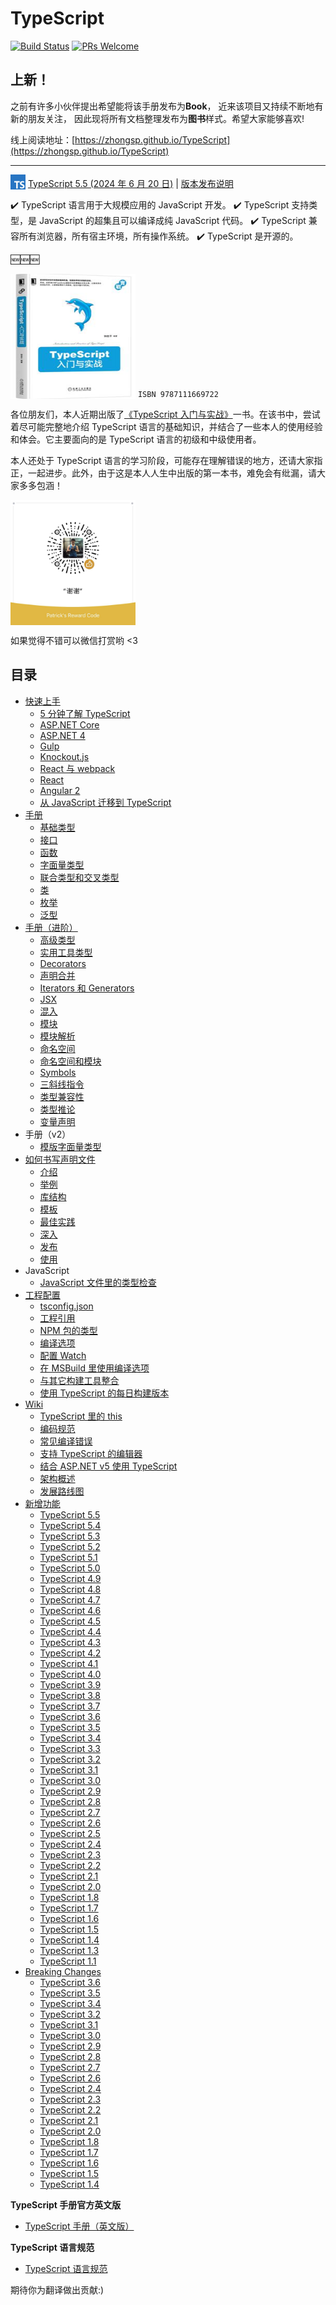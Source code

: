 # TypeScript

[![Build Status](https://travis-ci.org/zhongsp/TypeScript.svg?branch=master)](https://travis-ci.org/zhongsp/TypeScript) [![PRs Welcome](https://img.shields.io/badge/PRs-welcome-brightgreen.svg?style=flat-square)](http://makeapullrequest.com)

## 上新！

之前有许多小伙伴提出希望能将该手册发布为**Book**，
近来该项目又持续不断地有新的朋友关注，
因此现将所有文档整理发布为**图书**样式。希望大家能够喜欢!

线上阅读地址：[https://zhongsp.github.io/TypeScript](https://zhongsp.github.io/TypeScript)

---

<!-- 🏮 祝所有开发者：牛年大吉！🏮 -->

<img src="./zh/misc/ts_logo.jpg" alt="TypeScript" width="24px" height="24px" style="vertical-align: bottom;"> [TypeScript 5.5 (2024 年 6 月 20 日)](https://devblogs.microsoft.com/typescript/announcing-typescript-5-5)
|
[版本发布说明](zh/release-notes/typescript-5.5.md)

:heavy_check_mark: TypeScript 语言用于大规模应用的 JavaScript 开发。 :heavy_check_mark: TypeScript 支持类型，是 JavaScript 的超集且可以编译成纯 JavaScript 代码。 :heavy_check_mark: TypeScript 兼容所有浏览器，所有宿主环境，所有操作系统。 :heavy_check_mark: TypeScript 是开源的。

:new::new::new:

<a href="https://github.com/zhongsp/TypeScript/issues/310"><img src="./zh/misc/ts-intro.png" alt="TypeScript入门与实战" width="200px" height="200px" style="vertical-align: bottom;"></a> `ISBN 9787111669722`

各位朋友们，本人近期出版了[《TypeScript 入门与实战》](https://github.com/zhongsp/TypeScript/issues/310)一书。在该书中，尝试着尽可能完整地介绍 TypeScript 语言的基础知识，并结合了一些本人的使用经验和体会。它主要面向的是 TypeScript 语言的初级和中级使用者。

本人还处于 TypeScript 语言的学习阶段，可能存在理解错误的地方，还请大家指正，一起进步。此外，由于这是本人人生中出版的第一本书，难免会有纰漏，请大家多多包涵！

<img src="./zh/misc/reward.jpg" alt="Reward the Author" width="200px" height="200px" style="vertical-align: bottom;">

如果觉得不错可以微信打赏哟 <3

## 目录

- [快速上手](zh/tutorials/README.md)
  - [5 分钟了解 TypeScript](zh/tutorials/typescript-in-5-minutes.md)
  - [ASP.NET Core](zh/tutorials/asp.net-core.md)
  - [ASP.NET 4](zh/tutorials/asp.net-4.md)
  - [Gulp](zh/tutorials/gulp.md)
  - [Knockout.js](zh/tutorials/knockout.md)
  - [React 与 webpack](zh/tutorials/react-and-webpack.md)
  - [React](zh/tutorials/react.md)
  - [Angular 2](zh/tutorials/angular-2.md)
  - [从 JavaScript 迁移到 TypeScript](zh/tutorials/migrating-from-javascript.md)
- [手册](zh/handbook/README.md)
  - [基础类型](zh/handbook/basic-types.md)
  - [接口](zh/handbook/interfaces.md)
  - [函数](zh/handbook/functions.md)
  - [字面量类型](zh/handbook/literal-types.md)
  - [联合类型和交叉类型](zh/handbook/unions-and-intersections.md)
  - [类](zh/handbook/classes.md)
  - [枚举](zh/handbook/enums.md)
  - [泛型](zh/handbook/generics.md)
- [手册（进阶）](zh/reference/README.md)
  - [高级类型](zh/reference/advanced-types.md)
  - [实用工具类型](zh/reference/utility-types.md)
  - [Decorators](zh/reference/decorators.md)
  - [声明合并](zh/reference/declaration-merging.md)
  - [Iterators 和 Generators](zh/reference/iterators-and-generators.md)
  - [JSX](zh/reference/jsx.md)
  - [混入](zh/reference/mixins.md)
  - [模块](zh/reference/modules.md)
  - [模块解析](zh/reference/module-resolution.md)
  - [命名空间](zh/reference/namespaces.md)
  - [命名空间和模块](zh/reference/namespaces-and-modules.md)
  - [Symbols](zh/reference/symbols.md)
  - [三斜线指令](zh/reference/triple-slash-directives.md)
  - [类型兼容性](zh/reference/type-compatibility.md)
  - [类型推论](zh/reference/type-inference.md)
  - [变量声明](zh/reference/variable-declarations.md)
- 手册（v2）
  - [模版字面量类型](zh/handbook-v2/type-manipulation/template-literal-types.md)
- [如何书写声明文件](zh/declaration-files/README.md)
  - [介绍](zh/declaration-files/introduction.md)
  - [举例](zh/declaration-files/by-example.md)
  - [库结构](zh/declaration-files/library-structures.md)
  - [模板](zh/declaration-files/templates.md)
  - [最佳实践](zh/declaration-files/do-s-and-don-ts.md)
  - [深入](zh/declaration-files/deep-dive.md)
  - [发布](zh/declaration-files/publishing.md)
  - [使用](zh/declaration-files/consumption.md)
- JavaScript
  - [JavaScript 文件里的类型检查](zh/javascript/type-checking-javascript-files.md)
- [工程配置](zh/project-config/README.md)
  - [tsconfig.json](zh/project-config/tsconfig.json.md)
  - [工程引用](zh/project-config/project-references.md)
  - [NPM 包的类型](zh/project-config/typings-for-npm-packages.md)
  - [编译选项](zh/project-config/compiler-options.md)
  - [配置 Watch](zh/project-config/configuring-watch.md)
  - [在 MSBuild 里使用编译选项](zh/project-config/compiler-options-in-msbuild.md)
  - [与其它构建工具整合](zh/project-config/integrating-with-build-tools.md)
  - [使用 TypeScript 的每日构建版本](zh/project-config/nightly-builds.md)
- [Wiki](zh/wiki/README.md)
  - [TypeScript 里的 this](zh/wiki/this-in-typescript.md)
  - [编码规范](zh/wiki/coding_guidelines.md)
  - [常见编译错误](zh/wiki/common-errors.md)
  - [支持 TypeScript 的编辑器](zh/wiki/typescript-editor-support.md)
  - [结合 ASP.NET v5 使用 TypeScript](zh/wiki/using-typescript-with-asp.net-5.md)
  - [架构概述](zh/wiki/architectural-overview.md)
  - [发展路线图](zh/wiki/roadmap.md)
- [新增功能](zh/release-notes/README.md)
  - [TypeScript 5.5](zh/release-notes/typescript-5.5.md)
  - [TypeScript 5.4](zh/release-notes/typescript-5.4.md)
  - [TypeScript 5.3](zh/release-notes/typescript-5.3.md)
  - [TypeScript 5.2](zh/release-notes/typescript-5.2.md)
  - [TypeScript 5.1](zh/release-notes/typescript-5.1.md)
  - [TypeScript 5.0](zh/release-notes/typescript-5.0.md)
  - [TypeScript 4.9](zh/release-notes/typescript-4.9.md)
  - [TypeScript 4.8](zh/release-notes/typescript-4.8.md)
  - [TypeScript 4.7](zh/release-notes/typescript-4.7.md)
  - [TypeScript 4.6](zh/release-notes/typescript-4.6.md)
  - [TypeScript 4.5](zh/release-notes/typescript-4.5.md)
  - [TypeScript 4.4](zh/release-notes/typescript-4.4.md)
  - [TypeScript 4.3](zh/release-notes/typescript-4.3.md)
  - [TypeScript 4.2](zh/release-notes/typescript-4.2.md)
  - [TypeScript 4.1](zh/release-notes/typescript-4.1.md)
  - [TypeScript 4.0](zh/release-notes/typescript-4.0.md)
  - [TypeScript 3.9](zh/release-notes/typescript-3.9.md)
  - [TypeScript 3.8](zh/release-notes/typescript-3.8.md)
  - [TypeScript 3.7](zh/release-notes/typescript-3.7.md)
  - [TypeScript 3.6](zh/release-notes/typescript-3.6.md)
  - [TypeScript 3.5](zh/release-notes/typescript-3.5.md)
  - [TypeScript 3.4](zh/release-notes/typescript-3.4.md)
  - [TypeScript 3.3](zh/release-notes/typescript-3.3.md)
  - [TypeScript 3.2](zh/release-notes/typescript-3.2.md)
  - [TypeScript 3.1](zh/release-notes/typescript-3.1.md)
  - [TypeScript 3.0](zh/release-notes/typescript-3.0.md)
  - [TypeScript 2.9](zh/release-notes/typescript-2.9.md)
  - [TypeScript 2.8](zh/release-notes/typescript-2.8.md)
  - [TypeScript 2.7](zh/release-notes/typescript-2.7.md)
  - [TypeScript 2.6](zh/release-notes/typescript-2.6.md)
  - [TypeScript 2.5](zh/release-notes/typescript-2.5.md)
  - [TypeScript 2.4](zh/release-notes/typescript-2.4.md)
  - [TypeScript 2.3](zh/release-notes/typescript-2.3.md)
  - [TypeScript 2.2](zh/release-notes/typescript-2.2.md)
  - [TypeScript 2.1](zh/release-notes/typescript-2.1.md)
  - [TypeScript 2.0](zh/release-notes/typescript-2.0.md)
  - [TypeScript 1.8](zh/release-notes/typescript-1.8.md)
  - [TypeScript 1.7](zh/release-notes/typescript-1.7.md)
  - [TypeScript 1.6](zh/release-notes/typescript-1.6.md)
  - [TypeScript 1.5](zh/release-notes/typescript-1.5.md)
  - [TypeScript 1.4](zh/release-notes/typescript-1.4.md)
  - [TypeScript 1.3](zh/release-notes/typescript-1.3.md)
  - [TypeScript 1.1](zh/release-notes/typescript-1.1.md)
- [Breaking Changes](zh/breaking-changes/README.md)
  - [TypeScript 3.6](zh/breaking-changes/typescript-3.6.md)
  - [TypeScript 3.5](zh/breaking-changes/typescript-3.5.md)
  - [TypeScript 3.4](zh/breaking-changes/typescript-3.4.md)
  - [TypeScript 3.2](zh/breaking-changes/typescript-3.2.md)
  - [TypeScript 3.1](zh/breaking-changes/typescript-3.1.md)
  - [TypeScript 3.0](zh/breaking-changes/typescript-3.0.md)
  - [TypeScript 2.9](zh/breaking-changes/typescript-2.9.md)
  - [TypeScript 2.8](zh/breaking-changes/typescript-2.8.md)
  - [TypeScript 2.7](zh/breaking-changes/typescript-2.7.md)
  - [TypeScript 2.6](zh/breaking-changes/typescript-2.6.md)
  - [TypeScript 2.4](zh/breaking-changes/typescript-2.4.md)
  - [TypeScript 2.3](zh/breaking-changes/typescript-2.3.md)
  - [TypeScript 2.2](zh/breaking-changes/typescript-2.2.md)
  - [TypeScript 2.1](zh/breaking-changes/typescript-2.1.md)
  - [TypeScript 2.0](zh/breaking-changes/typescript-2.0.md)
  - [TypeScript 1.8](zh/breaking-changes/typescript-1.8.md)
  - [TypeScript 1.7](zh/breaking-changes/typescript-1.7.md)
  - [TypeScript 1.6](zh/breaking-changes/typescript-1.6.md)
  - [TypeScript 1.5](zh/breaking-changes/typescript-1.5.md)
  - [TypeScript 1.4](zh/breaking-changes/typescript-1.4.md)

**TypeScript 手册官方英文版**

- [TypeScript 手册（英文版）](http://www.typescriptlang.org/docs/home.html)

**TypeScript 语言规范**

- [TypeScript 语言规范](https://github.com/microsoft/TypeScript/blob/master/doc/spec-ARCHIVED.md)

期待你为翻译做出贡献:)
